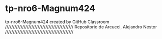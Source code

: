 # tp-nro6-Magnum424
tp-nro6-Magnum424 created by GitHub Classroom
////////////////////////////////////////////
Repositorio de Arcucci, Alejandro Nestor
////////////////////////////////////////////
